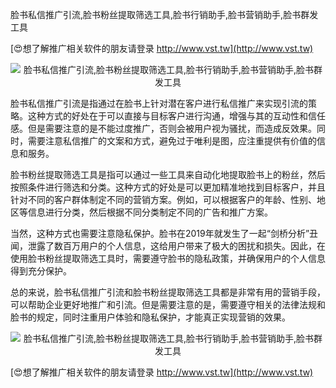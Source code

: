 脸书私信推广引流,脸书粉丝提取筛选工具,脸书行销助手,脸书营销助手,脸书群发工具

[😍想了解推广相关软件的朋友请登录 http://www.vst.tw](http://www.vst.tw)

 <center><img src="https://vst.tw/MP4/tuiguang/png/3.png" alt="脸书私信推广引流,脸书粉丝提取筛选工具,脸书行销助手,脸书营销助手,脸书群发工具"></center>

脸书私信推广引流是指通过在脸书上针对潜在客户进行私信推广来实现引流的策略。这种方式的好处在于可以直接与目标客户进行沟通，增强与其的互动性和信任感。但是需要注意的是不能过度推广，否则会被用户视为骚扰，而造成反效果。同时，需要注意私信推广的文案和方式，避免过于唯利是图，应注重提供有价值的信息和服务。

脸书粉丝提取筛选工具是指可以通过一些工具来自动化地提取脸书上的粉丝，然后按照条件进行筛选和分类。这种方式的好处是可以更加精准地找到目标客户，并且针对不同的客户群体制定不同的营销方案。例如，可以根据客户的年龄、性别、地区等信息进行分类，然后根据不同分类制定不同的广告和推广方案。

当然，这种方式也需要注意隐私保护。脸书在2019年就发生了一起“剑桥分析”丑闻，泄露了数百万用户的个人信息，这给用户带来了极大的困扰和损失。因此，在使用脸书粉丝提取筛选工具时，需要遵守脸书的隐私政策，并确保用户的个人信息得到充分保护。

总的来说，脸书私信推广引流和脸书粉丝提取筛选工具都是非常有用的营销手段，可以帮助企业更好地推广和引流。但是需要注意的是，需要遵守相关的法律法规和脸书的规定，同时注重用户体验和隐私保护，才能真正实现营销的效果。

 <center><img src="https://vst.tw/MP4/tuiguang/png/0.png" alt="脸书私信推广引流,脸书粉丝提取筛选工具,脸书行销助手,脸书营销助手,脸书群发工具"></center>

[😍想了解推广相关软件的朋友请登录 http://www.vst.tw](http://www.vst.tw)



